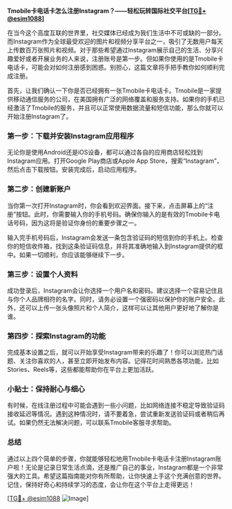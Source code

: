 **Tmobile卡电话卡怎么注册Instagram？——轻松玩转国际社交平台[[TG💪+ @esim1088](https://t.me/s/esim1088)]**

在当今这个高度互联的世界里，社交媒体已经成为我们生活中不可或缺的一部分。而Instagram作为全球最受欢迎的图片和视频分享平台之一，吸引了无数用户每天上传数百万张照片和视频。对于那些希望通过Instagram展示自己的生活、分享兴趣爱好或者开展业务的人来说，注册账号是第一步。但如果你使用的是Tmobile卡电话卡，可能会对如何注册感到困惑。别担心，这篇文章将手把手教你如何顺利完成注册。

首先，让我们确认一下你是否已经拥有一张Tmobile卡电话卡。Tmobile是一家提供移动通信服务的公司，在美国拥有广泛的网络覆盖和服务支持。如果你的手机已经激活了Tmobile的服务，并且可以正常使用数据流量和短信功能，那么你就可以开始注册Instagram了。

### 第一步：下载并安装Instagram应用程序

无论你是使用Android还是iOS设备，都可以通过各自的应用商店轻松找到Instagram应用。打开Google Play商店或Apple App Store，搜索“Instagram”，然后点击下载按钮。安装完成后，启动应用程序。

### 第二步：创建新账户

当你第一次打开Instagram时，你会看到欢迎界面。接下来，点击屏幕上的“注册”按钮。此时，你需要输入你的手机号码。确保你输入的是有效的Tmobile卡电话号码，因为这将是验证你身份的重要步骤之一。

输入完手机号码后，Instagram会发送一条包含验证码的短信到你的手机上。检查你的短信收件箱，找到这条验证码信息，并将其准确地输入到Instagram提供的框中。如果一切顺利，你应该能够继续下一步。

### 第三步：设置个人资料

成功登录后，Instagram会让你选择一个用户名和密码。建议选择一个容易记住且与你个人品牌相符的名字。同时，请务必设置一个强密码以保护你的账户安全。此外，还可以上传一张头像照片和个人简介，这样可以让其他用户更好地了解你是谁。

### 第四步：探索Instagram的功能

完成基本设置之后，就可以开始享受Instagram带来的乐趣了！你可以浏览热门话题、关注你喜欢的人，甚至立即开始发布内容。记得花时间熟悉各项功能，比如Stories、Reels等，这些都能帮助你在平台上更加活跃。

### 小贴士：保持耐心与细心

有时候，在线注册过程中可能会遇到一些小问题，比如网络连接不稳定导致验证码接收延迟等情况。遇到这种情况时，请不要着急，尝试重新发送验证码或者稍后再试。如果仍然无法解决问题，可以联系Tmobile客服寻求帮助。

### 总结

通过以上四个简单的步骤，你就能够轻松地用Tmobile卡电话卡注册Instagram账户啦！无论是记录日常生活点滴，还是推广自己的事业，Instagram都是一个非常强大的工具。希望这篇指南能对你有所帮助，让你快速上手这个充满创意的世界。记住，保持好奇心和持续学习的态度，会让你在这个平台上走得更远！

[[TG💪+ @esim1088](https://t.me/s/esim1088) ![Image](https://i.postimg.cc/4NQfJmqS/Snipaste-2025-05-13-00-14-12.png)]